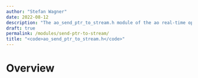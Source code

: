 ```yaml
---
author: "Stefan Wagner"
date: 2022-08-12
description: "The ao_send_ptr_to_stream.h module of the ao real-time operating system."
draft: true
permalink: /modules/send-ptr-to-stream/
title: "<code>ao_send_ptr_to_stream.h</code>"
---
```


# Overview
